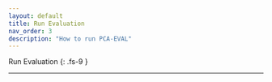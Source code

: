 ```yaml
---
layout: default
title: Run Evaluation
nav_order: 3
description: "How to run PCA-EVAL"
---
```


Run Evaluation
{: .fs-9 }

---

<!-- # End2End

# HOLMES


# How to Submit -->
